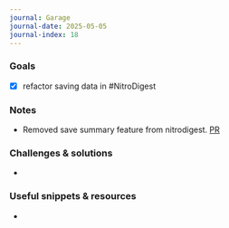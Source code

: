 ```yaml
---
journal: Garage
journal-date: 2025-05-05
journal-index: 18
---
```

### Goals

- [x] refactor saving data in #NitroDigest

### Notes

- Removed save summary feature from nitrodigest. [PR](https://github.com/Frodigo/garage/pull/125)

### Challenges & solutions

-

### Useful snippets & resources

-
